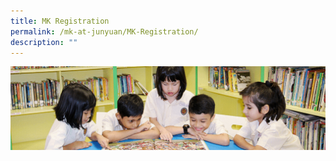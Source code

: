 ```yaml
---
title: MK Registration
permalink: /mk-at-junyuan/MK-Registration/
description: ""
---
```

![](/images/banner.gif)